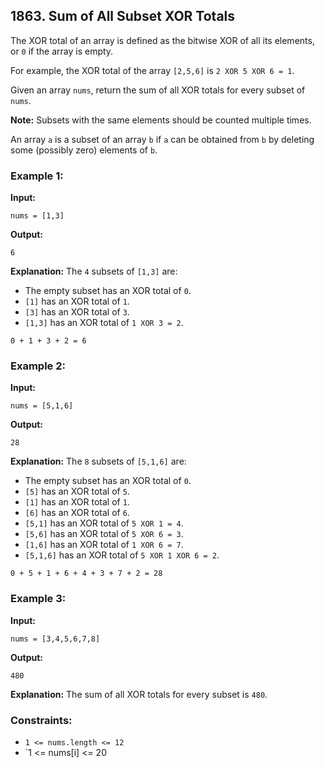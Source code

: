 ## 1863. Sum of All Subset XOR Totals

The XOR total of an array is defined as the bitwise XOR of all its elements, or `0` if the array is empty.

For example, the XOR total of the array `[2,5,6]` is `2 XOR 5 XOR 6 = 1`.

Given an array `nums`, return the sum of all XOR totals for every subset of `nums`.

**Note:** Subsets with the same elements should be counted multiple times.

An array `a` is a subset of an array `b` if `a` can be obtained from `b` by deleting some (possibly zero) elements of `b`.

### Example 1:

**Input:**
```plaintext
nums = [1,3]
```
**Output:**
```plaintext
6
```
**Explanation:**
The `4` subsets of `[1,3]` are:
- The empty subset has an XOR total of `0`.
- `[1]` has an XOR total of `1`.
- `[3]` has an XOR total of `3`.
- `[1,3]` has an XOR total of `1 XOR 3 = 2`.
  
`0 + 1 + 3 + 2 = 6`

### Example 2:

**Input:**
```plaintext
nums = [5,1,6]
```
**Output:**
```plaintext
28
```
**Explanation:**
The `8` subsets of `[5,1,6]` are:
- The empty subset has an XOR total of `0`.
- `[5]` has an XOR total of `5`.
- `[1]` has an XOR total of `1`.
- `[6]` has an XOR total of `6`.
- `[5,1]` has an XOR total of `5 XOR 1 = 4`.
- `[5,6]` has an XOR total of `5 XOR 6 = 3`.
- `[1,6]` has an XOR total of `1 XOR 6 = 7`.
- `[5,1,6]` has an XOR total of `5 XOR 1 XOR 6 = 2`.
  
`0 + 5 + 1 + 6 + 4 + 3 + 7 + 2 = 28`

### Example 3:

**Input:**
```plaintext
nums = [3,4,5,6,7,8]
```
**Output:**
```plaintext
480
```
**Explanation:**
The sum of all XOR totals for every subset is `480`.

### Constraints:
- `1 <= nums.length <= 12`
- `1 <= nums[i] <= 20